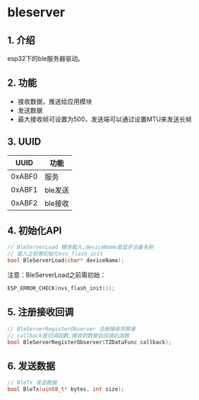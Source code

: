 # bleserver

## 1. 介绍
esp32下的ble服务器驱动。

## 2. 功能
- 接收数据，推送给应用模块
- 发送数据
- 最大接收帧可设置为500，发送端可以通过设置MTU来发送长帧

## 3. UUID
UUID|功能
-|-
0xABF0|服务
0xABF1|ble发送
0xABF2|ble接收

## 4. 初始化API
```c
// BleServerLoad 模块载入.deviceName是蓝牙设备名称
// 载入之前需初始化nvs_flash_init
bool BleServerLoad(char* deviceName);
```

注意：BleServerLoad之前需初始：
```c
ESP_ERROR_CHECK(nvs_flash_init());
```

## 5. 注册接收回调
```c
// BleServerRegisterObserver 注册接收观察者
// callback是回调函数,接收到数据会回调此函数
bool BleServerRegisterObserver(TZDataFunc callback);
```

## 6. 发送数据
```c
// BleTx 发送数据
bool BleTx(uint8_t* bytes, int size);
```
